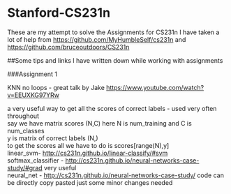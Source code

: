 # Stanford-CS231n
These are my attempt to solve the Assignments for CS231n
I have taken a lot of help from https://github.com/MyHumbleSelf/cs231n and https://github.com/bruceoutdoors/CS231n 

##Some tips and links I have written down while working with assignments

###Assignment 1

KNN no loops - great talk by Jake https://www.youtube.com/watch?v=EEUXKG97YRw

a very useful way to get all the scores of correct labels - used very often throughout
<br>
say we have matrix scores (N,C) here N is num_training and C is num_classes
<br>
y is matrix of correct labels (N,)
<br>
to get the scores all we have to do is scores[range(N),y] 
<br>
linear_svm- http://cs231n.github.io/linear-classify/#svm
<br>
softmax_classifier -   http://cs231n.github.io/neural-networks-case-study/#grad very useful
<br>
neural_net - http://cs231n.github.io/neural-networks-case-study/ code can be directly copy pasted just some minor changes needed




